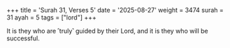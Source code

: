 +++
title = 'Surah 31, Verses 5'
date = '2025-08-27'
weight = 3474
surah = 31
ayah = 5
tags = ["lord"]
+++

It is they who are ˹truly˺ guided by their Lord, and it is they who will be successful.         